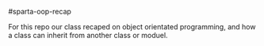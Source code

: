#sparta-oop-recap

For this repo our class recaped on object orientated programming, and how a class can inherit from another class or moduel. 

<!--### File Structure -->
